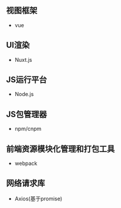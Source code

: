 

## 视图框架
- vue

## UI渲染
- Nuxt.js

## JS运行平台
- Node.js

## JS包管理器
- npm/cnpm

## 前端资源模块化管理和打包工具
- webpack

## 网络请求库
- Axios(基于promise)








